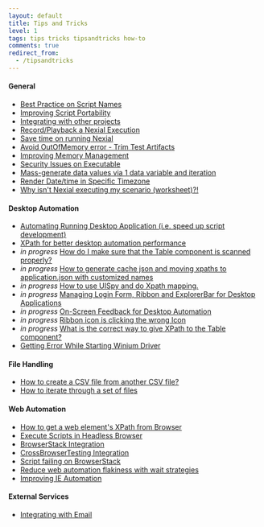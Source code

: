 ```yaml
---
layout: default
title: Tips and Tricks
level: 1
tags: tips tricks tipsandtricks how-to
comments: true
redirect_from:
  - /tipsandtricks
---
```



#### General
- [Best Practice on Script Names](ValidScriptNames)
- [Improving Script Portability](ImprovingScriptPortability)
- [Integrating with other projects](IntegratingWithOtherProjects)
- [Record/Playback a Nexial Execution](RecordPlayback)
- [Save time on running Nexial](SaveTimeRunningNexial)
- [Avoid OutOfMemory error - Trim Test Artifacts](TrimTestArtifacts)
- [Improving Memory Management](ImprovingMemoryManagement)
- [Security Issues on Executable](SecurityIssuesExecutableFiles)
- [Mass-generate data values via 1 data variable and iteration](scope-currentIteration)
- [Render Date/time in Specific Timezone](DisplayCurrentTimeInSpecificTimeZone)
- [Why isn't Nexial executing my scenario (worksheet)?!](ScenarioExecution)


#### Desktop Automation
- [Automating Running Desktop Application (i.e. speed up script development)](AutomatingRunningDesktopApplication)
- [XPath for better desktop automation performance](EfficientXPATH_Desktop)
- *in progress* [How do I make sure that the Table component is scanned properly?]()
- *in progress* [How to generate cache json and moving xpaths to application.json with customized names]()
- *in progress* [How to use UISpy and do Xpath mapping.]()
- *in progress* [Managing Login Form, Ribbon and ExplorerBar for Desktop Applications]()
- *in progress* [On-Screen Feedback for Desktop Automation]()
- *in progress* [Ribbon icon is clicking the wrong Icon]()
- *in progress* [What is the correct way to give XPath to the Table component?]()
- [Getting Error While Starting Winium Driver](WiniumStartingError)


#### File Handling
- [How to create a CSV file from another CSV file?](CreateCSVFromOtherCSV)
- [How to iterate through a set of files](IterateOverSetOfFiles)


#### Web Automation
- [How to get a web element's XPath from Browser](FindXPathFromChrome)
- [Execute Scripts in Headless Browser](ExecuteScripts_HeadlessBrowser)
- [BrowserStack Integration](BrowserStackIntegration)
- [CrossBrowserTesting Integration](CrossBrowserTestingIntegration)
- [Script failing on BrowserStack](ScriptFailingonBrowserStack)
- [Reduce web automation flakiness with wait strategies](ReduceWebAutomationFlakiness)
- [Improving IE Automation](WebAutomationOnIE)

#### External Services
- [Integrating with Email](IntegratingNexialWithEmail)